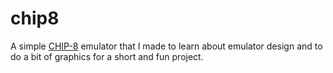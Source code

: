 # chip8

A simple [CHIP-8](https://en.wikipedia.org/wiki/CHIP-8) emulator that I made to learn about emulator design
and to do a bit of graphics for a short and fun project.